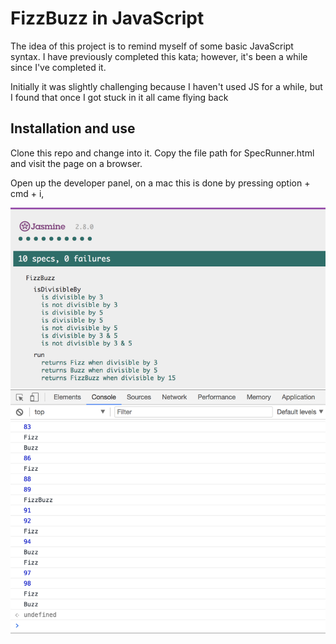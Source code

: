 # FizzBuzz in JavaScript

The idea of this project is to remind myself of some basic JavaScript syntax. I have previously completed this kata; however, it's been a while since I've completed it.

Initially it was slightly challenging because I haven't used JS for a while, but I found that once I got stuck in it all came flying back

## Installation and use

 Clone this repo and change into it. Copy the file path for SpecRunner.html and visit the page on a browser.

 Open up the developer panel, on a mac this is done by pressing option + cmd + i,

 ![Seen in action here](/src/screenshot.png?raw=true)
